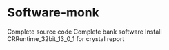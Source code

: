 # Software-monk
Complete source code
Complete bank software
Install CRRuntime_32bit_13_0_1 for crystal report
